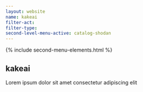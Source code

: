 ```yaml
---
layout: website
name: kakeai 
filter-act: 
filter-type: 
second-level-menu-active: catalog-shodan
---
```


{% include second-menu-elements.html %}

<main class="page-content">
  <div class="text-container">
    <h2>kakeai</h2>
    <p>Lorem ipsum dolor sit amet consectetur adipiscing elit</p>
  </div>
</main>
